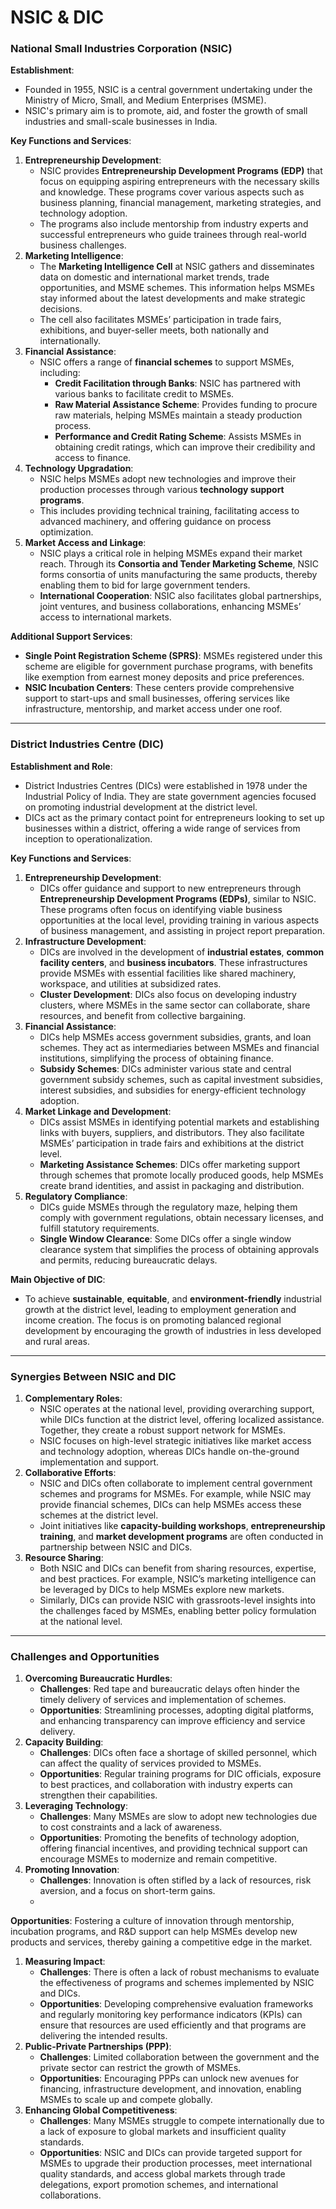 # NSIC & DIC

### National Small Industries Corporation (NSIC)

**Establishment**:

- Founded in 1955, NSIC is a central government undertaking under the Ministry of Micro, Small, and Medium Enterprises (MSME).
- NSIC's primary aim is to promote, aid, and foster the growth of small industries and small-scale businesses in India.

**Key Functions and Services**:

1. **Entrepreneurship Development**:
    - NSIC provides **Entrepreneurship Development Programs (EDP)** that focus on equipping aspiring entrepreneurs with the necessary skills and knowledge. These programs cover various aspects such as business planning, financial management, marketing strategies, and technology adoption.
    - The programs also include mentorship from industry experts and successful entrepreneurs who guide trainees through real-world business challenges.
2. **Marketing Intelligence**:
    - The **Marketing Intelligence Cell** at NSIC gathers and disseminates data on domestic and international market trends, trade opportunities, and MSME schemes. This information helps MSMEs stay informed about the latest developments and make strategic decisions.
    - The cell also facilitates MSMEs’ participation in trade fairs, exhibitions, and buyer-seller meets, both nationally and internationally.
3. **Financial Assistance**:
    - NSIC offers a range of **financial schemes** to support MSMEs, including:
        - **Credit Facilitation through Banks**: NSIC has partnered with various banks to facilitate credit to MSMEs.
        - **Raw Material Assistance Scheme**: Provides funding to procure raw materials, helping MSMEs maintain a steady production process.
        - **Performance and Credit Rating Scheme**: Assists MSMEs in obtaining credit ratings, which can improve their credibility and access to finance.
4. **Technology Upgradation**:
    - NSIC helps MSMEs adopt new technologies and improve their production processes through various **technology support programs**.
    - This includes providing technical training, facilitating access to advanced machinery, and offering guidance on process optimization.
5. **Market Access and Linkage**:
    - NSIC plays a critical role in helping MSMEs expand their market reach. Through its **Consortia and Tender Marketing Scheme**, NSIC forms consortia of units manufacturing the same products, thereby enabling them to bid for large government tenders.
    - **International Cooperation**: NSIC also facilitates global partnerships, joint ventures, and business collaborations, enhancing MSMEs’ access to international markets.

**Additional Support Services**:

- **Single Point Registration Scheme (SPRS)**: MSMEs registered under this scheme are eligible for government purchase programs, with benefits like exemption from earnest money deposits and price preferences.
- **NSIC Incubation Centers**: These centers provide comprehensive support to start-ups and small businesses, offering services like infrastructure, mentorship, and market access under one roof.

---

### District Industries Centre (DIC)

**Establishment and Role**:

- District Industries Centres (DICs) were established in 1978 under the Industrial Policy of India. They are state government agencies focused on promoting industrial development at the district level.
- DICs act as the primary contact point for entrepreneurs looking to set up businesses within a district, offering a wide range of services from inception to operationalization.

**Key Functions and Services**:

1. **Entrepreneurship Development**:
    - DICs offer guidance and support to new entrepreneurs through **Entrepreneurship Development Programs (EDPs)**, similar to NSIC. These programs often focus on identifying viable business opportunities at the local level, providing training in various aspects of business management, and assisting in project report preparation.
2. **Infrastructure Development**:
    - DICs are involved in the development of **industrial estates**, **common facility centers**, and **business incubators**. These infrastructures provide MSMEs with essential facilities like shared machinery, workspace, and utilities at subsidized rates.
    - **Cluster Development**: DICs also focus on developing industry clusters, where MSMEs in the same sector can collaborate, share resources, and benefit from collective bargaining.
3. **Financial Assistance**:
    - DICs help MSMEs access government subsidies, grants, and loan schemes. They act as intermediaries between MSMEs and financial institutions, simplifying the process of obtaining finance.
    - **Subsidy Schemes**: DICs administer various state and central government subsidy schemes, such as capital investment subsidies, interest subsidies, and subsidies for energy-efficient technology adoption.
4. **Market Linkage and Development**:
    - DICs assist MSMEs in identifying potential markets and establishing links with buyers, suppliers, and distributors. They also facilitate MSMEs’ participation in trade fairs and exhibitions at the district level.
    - **Marketing Assistance Schemes**: DICs offer marketing support through schemes that promote locally produced goods, help MSMEs create brand identities, and assist in packaging and distribution.
5. **Regulatory Compliance**:
    - DICs guide MSMEs through the regulatory maze, helping them comply with government regulations, obtain necessary licenses, and fulfill statutory requirements.
    - **Single Window Clearance**: Some DICs offer a single window clearance system that simplifies the process of obtaining approvals and permits, reducing bureaucratic delays.

**Main Objective of DIC**:

- To achieve **sustainable**, **equitable**, and **environment-friendly** industrial growth at the district level, leading to employment generation and income creation. The focus is on promoting balanced regional development by encouraging the growth of industries in less developed and rural areas.

---

### Synergies Between NSIC and DIC

1. **Complementary Roles**:
    - NSIC operates at the national level, providing overarching support, while DICs function at the district level, offering localized assistance. Together, they create a robust support network for MSMEs.
    - NSIC focuses on high-level strategic initiatives like market access and technology adoption, whereas DICs handle on-the-ground implementation and support.
2. **Collaborative Efforts**:
    - NSIC and DICs often collaborate to implement central government schemes and programs for MSMEs. For example, while NSIC may provide financial schemes, DICs can help MSMEs access these schemes at the district level.
    - Joint initiatives like **capacity-building workshops**, **entrepreneurship training**, and **market development programs** are often conducted in partnership between NSIC and DICs.
3. **Resource Sharing**:
    - Both NSIC and DICs can benefit from sharing resources, expertise, and best practices. For example, NSIC’s marketing intelligence can be leveraged by DICs to help MSMEs explore new markets.
    - Similarly, DICs can provide NSIC with grassroots-level insights into the challenges faced by MSMEs, enabling better policy formulation at the national level.

---

### Challenges and Opportunities

1. **Overcoming Bureaucratic Hurdles**:
    - **Challenges**: Red tape and bureaucratic delays often hinder the timely delivery of services and implementation of schemes.
    - **Opportunities**: Streamlining processes, adopting digital platforms, and enhancing transparency can improve efficiency and service delivery.
2. **Capacity Building**:
    - **Challenges**: DICs often face a shortage of skilled personnel, which can affect the quality of services provided to MSMEs.
    - **Opportunities**: Regular training programs for DIC officials, exposure to best practices, and collaboration with industry experts can strengthen their capabilities.
3. **Leveraging Technology**:
    - **Challenges**: Many MSMEs are slow to adopt new technologies due to cost constraints and a lack of awareness.
    - **Opportunities**: Promoting the benefits of technology adoption, offering financial incentives, and providing technical support can encourage MSMEs to modernize and remain competitive.
4. **Promoting Innovation**:
    - **Challenges**: Innovation is often stifled by a lack of resources, risk aversion, and a focus on short-term gains.
    - 

**Opportunities**: Fostering a culture of innovation through mentorship, incubation programs, and R&D support can help MSMEs develop new products and services, thereby gaining a competitive edge in the market.

1. **Measuring Impact**:
    - **Challenges**: There is often a lack of robust mechanisms to evaluate the effectiveness of programs and schemes implemented by NSIC and DICs.
    - **Opportunities**: Developing comprehensive evaluation frameworks and regularly monitoring key performance indicators (KPIs) can ensure that resources are used efficiently and that programs are delivering the intended results.
2. **Public-Private Partnerships (PPP)**:
    - **Challenges**: Limited collaboration between the government and the private sector can restrict the growth of MSMEs.
    - **Opportunities**: Encouraging PPPs can unlock new avenues for financing, infrastructure development, and innovation, enabling MSMEs to scale up and compete globally.
3. **Enhancing Global Competitiveness**:
    - **Challenges**: Many MSMEs struggle to compete internationally due to a lack of exposure to global markets and insufficient quality standards.
    - **Opportunities**: NSIC and DICs can provide targeted support for MSMEs to upgrade their production processes, meet international quality standards, and access global markets through trade delegations, export promotion schemes, and international collaborations.